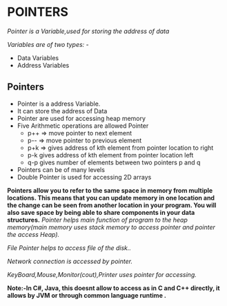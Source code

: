 # POINTERS
*Pointer is a Variable,used for storing the address of data*

*Variables are of two types: -*
* Data Variables
* Address Variables
## Pointers
* Pointer is a address Variable.
* It can store the address of Data
* Pointer are used for accessing heap memory
* Five Arithmetic operations are allowed Pointer
    * p++ => move pointer to next element
    * p-- => move pointer to previous element
    * p+k => gives address of kth element from pointer location to right
    * p-k gives address of kth element from pointer location left
    * q-p gives number of elements between two pointers p and q
* Pointers can be of many levels
* Double Pointer is used for accessing 2D arrays

__Pointers allow you to refer to the same space in memory from multiple locations. This means that you can update memory in one location and the change can be seen from another location in your program. You will also save space by being able to share components in your data structures.__
*Pointer helps main function of program to the heap memory(main memory uses stack memory to access pointer and pointer the access Heap).*

*File Pointer helps to access file of the disk..*

*Network connection is accessed by pointer.*

*KeyBoard,Mouse,Monitor(cout),Printer uses pointer for accessing.*

**Note:-In C#, Java, this doesnt allow to access as in C and C++ directly, it allows by JVM or through common language runtime .**

